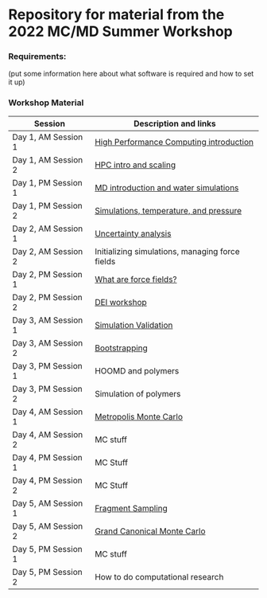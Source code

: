 # Repository for material from the 2022 MC/MD Summer Workshop

### Requirements:
(put some information here about what software is required and how to set it up)

### Workshop Material

| Session             |   Description and links      |
|---------------------|---------------------|
| Day 1, AM Session 1 | [High Performance Computing introduction](intro_simulation_hpc/README.md)           |              
| Day 1, AM Session 2 | [HPC intro and scaling](intro_simulation_hpc/README.md) |               
| Day 1, PM Session 1 | [MD introduction and water simulations](md_simulation/README.md)     |                
| Day 1, PM Session 2 | [Simulations, temperature, and pressure](md_simulatio/README.md)                    |        
| Day 2, AM Session 1 | [Uncertainty analysis](uncertainty/README.md)                |               
| Day 2, AM Session 2 | Initializing simulations, managing force fields      	      	    |           
| Day 2, PM Session 1 | [What are force fields?](force_fields/README.md)        |               
| Day 2, PM Session 2 | [DEI workshop](dei/README.md)      	      	    |            
| Day 3, AM Session 1 | [Simulation Validation](validation/README.md)     	      	    |            
| Day 3, AM Session 2 | [Bootstrapping](bootstrapping/README.md)      	      	    |               
| Day 3, PM Session 1 | HOOMD and polymers      	      	    |               
| Day 3, PM Session 2 | Simulation of polymers      	      	    |             
| Day 4, AM Session 1 | [Metropolis Monte Carlo](Monte_Carlo/Theory/Metropolis_MC.pptx)  	      	    |               
| Day 4, AM Session 2 | MC stuff      	      	    |               
| Day 4, PM Session 1 | MC Stuff       	      	    |               
| Day 4, PM Session 2 | MC Stuff     	      	    |               
| Day 5, AM Session 1 | [Fragment Sampling](Monte_Carlo/Theory/Fragment_MC.pptx)     	      	    |             
| Day 5, AM Session 2 | [Grand Canonical Monte Carlo](Monte_Carlo/Theory/GCMC.pptx)      	      	    |             
| Day 5, PM Session 1 | MC stuff      	      	    |             
| Day 5, PM Session 2 | How to do computational research      	      	    |             
